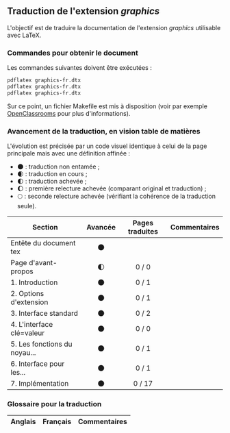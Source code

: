 ## Traduction de l'extension *graphics*

L'objectif est de traduire la documentation de l'extension *graphics* utilisable avec LaTeX. 


### Commandes pour obtenir le document

Les commandes suivantes doivent être exécutées :

```bash
pdflatex graphics-fr.dtx
pdflatex graphics-fr.dtx
pdflatex graphics-fr.dtx
```

Sur ce point, un fichier Makefile est mis à disposition (voir par exemple [OpenClassrooms](https://openclassrooms.com/courses/compilez-sous-gnu-linux#/id/r-1130480) pour plus d'informations).


### Avancement de la traduction, en vision table de matières

L'évolution est précisée par un code visuel identique à celui de la page principale mais avec une définition affinée :

- :new_moon: : traduction non entamée ;
- :waxing_crescent_moon: : traduction en cours ;
- :first_quarter_moon: : traduction achevée ;
- :waxing_gibbous_moon: : première relecture achevée (comparant original et traduction) ; 
- :full_moon: : seconde relecture achevée (vérifiant la cohérence de la traduction seule).

Section                       | Avancée                | Pages traduites | Commentaires 
----------------------------- | :--------------------: | :-------------: | -------------------------
Entête du document tex        | :new_moon:             |                 |
Page d'avant-propos           | :first_quarter_moon:   | 0 / 0           | 
1. Introduction               | :new_moon:             | 0 / 1           |
2. Options d'extension        | :new_moon:             | 0 / 1           |
3. Interface standard         | :new_moon:             | 0 / 2           |
4. L'interface clé=valeur     | :new_moon:             | 0 / 0           |
5. Les fonctions du noyau...  | :new_moon:             | 0 / 1           |
6. Interface pour les...      | :new_moon:             | 0 / 1           |
7. Implémentation             | :new_moon:             | 0 / 17          |


### Glossaire pour la traduction

Anglais                | Français                                       | Commentaires 
---------------------- | ---------------------------------------------- | -------------------------------
